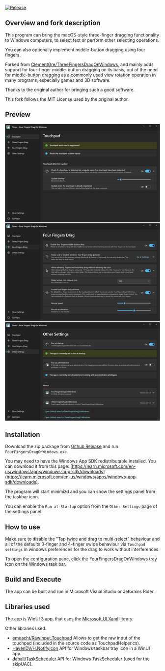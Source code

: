 [![Release](https://img.shields.io/github/v/release/jackzzs/FourFingersDragOnWindows?label=Download%20version)](https://github.com/jackzzs/FourFingersDragOnWindows/releases/latest)

## Overview and fork description
This program can bring the macOS-style three-finger dragging functionality to Windows computers, to select text or perform other selecting operations.

You can also optionally implement middle-button dragging using four fingers.

Forked from [ClementGre/ThreeFingersDragOnWindows](https://github.com/ClementGre/ThreeFingersDragOnWindows), and mainly adds support for four-finger middle-button dragging on its basis, out of the need for middle-button dragging as a commonly used view rotation operation in many programs, especially games and 3D software.

Thanks to the original author for bringing such a good software.

This fork follows the MIT License used by the original author.

## Preview
<p align="center">
  <img src='https://raw.githubusercontent.com/jackzzs/FourFingersDragOnWindows/main/ThreeFingersDragOnWindows/Assets/Screenshot-1.png' alt="App screenshot: Touchpad tab" width='700'>
  <img src='https://raw.githubusercontent.com/jackzzs/FourFingersDragOnWindows/main/ThreeFingersDragOnWindows/Assets/Screenshot-2.png' alt="App screenshot: Three Fingers Drag tab" width='700'>
  <img src='https://raw.githubusercontent.com/jackzzs/FourFingersDragOnWindows/main/ThreeFingersDragOnWindows/Assets/Screenshot-3.png' alt="App screenshot: Other Settings tab" width='700'>
</p>

## Installation

Download the zip package from [Github Release](https://github.com/jackzzs/FourFingersDragOnWindows/releases) and run `FourFingersDragOnWindows.exe`.

You may need to have the Windows App SDK redistributable installed. You can download it from this page: [https://learn.microsoft.com/en-us/windows/apps/windows-app-sdk/downloads](https://learn.microsoft.com/en-us/windows/apps/windows-app-sdk/downloads).

The program will start minimizd and you can show the settings panel from the taskbar icon.

You can enable the `Run at Startup` option from the `Other Settings` page of the settings panel.

## How to use

Make sure to disable the "Tap twice and drag to multi-select" behaviour and all of the defaults 3-finger and 4-finger swipe behaviour via ``Touchpad settings`` in windows preferences for the drag to work without interferences.

To open the configuration pane, click the FourFingersDragOnWindows tray icon on the Windows task bar.

## Build and Execute

The app can be built and run in Microsoft Visual Studio or Jetbrains Rider.

## Libraries used

The app is WinUI 3 app, that uses the [Microsoft.UI.Xaml](https://docs.microsoft.com/en-us/windows/apps/winui/winui3/) library.

Other libraries used:
- [emoacht/RawInput.Touchpad](https://github.com/emoacht/RawInput.Touchpad) Allows to get the raw input of the touchpad (included in the source code as TouchpadHelper.cs).
- [HavenDV/H.NotifyIcon](https://github.com/HavenDV/H.NotifyIcon) API for Windows taskbar tray icon in a WinUI app.
- [dahall/TaskScheduler](https://github.com/dahall/TaskScheduler) API for Windows TaskScheduler (used for the skipUAC).
